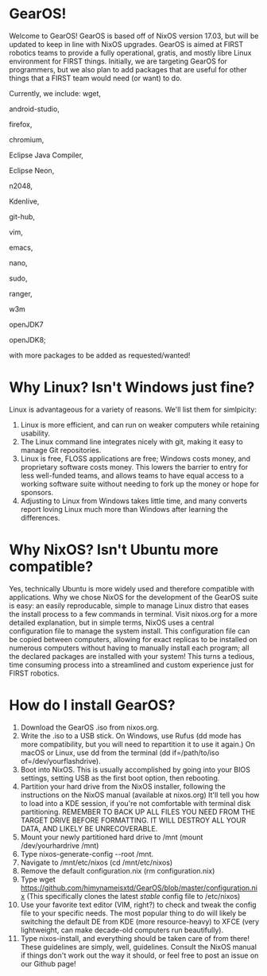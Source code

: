 # GearOS!
Welcome to GearOS! GearOS is based off of NixOS version 17.03, but will be updated to keep in line with NixOS upgrades. GearOS is aimed at FIRST robotics teams to provide a fully operational, gratis, and mostly libre Linux environment for FIRST things. Initially, we are targeting GearOS for programmers, but we also plan to add packages that are useful for other things that a FIRST team would need (or want) to do.

Currently, we include:
  wget,

  android-studio,

  firefox,

  chromium,

  Eclipse Java Compiler,

  Eclipse Neon,

  n2048,

  Kdenlive,

  git-hub,

  vim,

  emacs,

  nano,

  sudo,

  ranger,

  w3m

  openJDK7

  openJDK8;

with more packages to be added as requested/wanted!

# Why Linux? Isn't Windows just fine?
Linux is advantageous for a variety of reasons. We'll list them for simlpicity:
  1. Linux is more efficient, and can run on weaker computers while retaining usability.
  2. The Linux command line integrates nicely with git, making it easy to manage Git repositories.
  3. Linux is free, FLOSS applications are free; Windows costs money, and proprietary software costs money. This lowers the barrier to entry for less well-funded teams, and allows teams to have equal access to a working software suite without needing to fork up the money or hope for sponsors.
  4. Adjusting to Linux from Windows takes little time, and many converts report loving Linux much more than Windows after learning the differences.

# Why NixOS? Isn't Ubuntu more compatible?
Yes, technically Ubuntu is more widely used and therefore compatible with applications. Why we chose NixOS for the development of the GearOS suite is easy: an easily reproducable, simple to manage Linux distro that eases the install process to a few commands in terminal. Visit nixos.org for a more detailed explanation, but in simple terms, NixOS uses a central configuration file to manage the system install. This configuration file can be copied between computers, allowing for exact replicas to be installed on numerous computers without having to manually install each program; all the declared packages are installed with your system! This turns a tedious, time consuming process into a streamlined and custom experience just for FIRST robotics.

# How do I install GearOS?
  1. Download the GearOS .iso from nixos.org.
  2. Write the .iso to a USB stick. On Windows, use Rufus (dd mode has more compatibility, but you will need to repartition it to use it again.) On macOS or Linux, use dd from the terminal (dd if=/path/to/iso of=/dev/yourflashdrive).
  3. Boot into NixOS. This is usually accomplished by going into your BIOS settings, setting USB as the first boot option, then rebooting.
  4. Partition your hard drive from the NixOS installer, following the instructions on the NixOS manual (available at nixos.org) It'll tell you how to load into a KDE session, if you're not comfortable with terminal disk partitioning. REMEMBER TO BACK UP ALL FILES YOU NEED FROM THE TARGET DRIVE BEFORE FORMATTING. IT WILL DESTROY ALL YOUR DATA, AND LIKELY BE UNRECOVERABLE.
  5. Mount your newly partitioned hard drive to /mnt (mount /dev/yourhardrive /mnt)
  6. Type nixos-generate-config --root /mnt.
  7. Navigate to /mnt/etc/nixos (cd /mnt/etc/nixos)
  8. Remove the default configuration.nix (rm configuration.nix)
  9. Type wget https://github.com/himynameisxtd/GearOS/blob/master/configuration.nix (This specifically clones the latest *stable* config file to /etc/nixos)
  10. Use your favorite text editor (VIM, right?) to check and tweak the config file to your specific needs. The most popular thing to do will likely be switching the default DE from KDE (more resource-heavy) to XFCE (very lightweight, can make decade-old computers run beautifully).
  11. Type nixos-install, and everything should be taken care of from there!
These guidelines are simply, well, guidelines. Consult the NixOS manual if things don't work out the way it should, or feel free to post an issue on our Github page!
